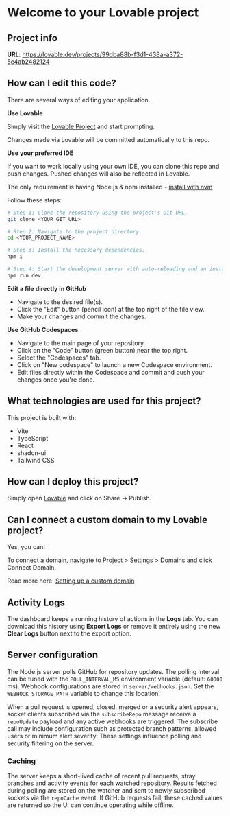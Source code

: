 # Welcome to your Lovable project

## Project info

**URL**: https://lovable.dev/projects/99dba88b-f3d1-438a-a372-5c4ab2482124

## How can I edit this code?

There are several ways of editing your application.

**Use Lovable**

Simply visit the [Lovable Project](https://lovable.dev/projects/99dba88b-f3d1-438a-a372-5c4ab2482124) and start prompting.

Changes made via Lovable will be committed automatically to this repo.

**Use your preferred IDE**

If you want to work locally using your own IDE, you can clone this repo and push changes. Pushed changes will also be reflected in Lovable.

The only requirement is having Node.js & npm installed - [install with nvm](https://github.com/nvm-sh/nvm#installing-and-updating)

Follow these steps:

```sh
# Step 1: Clone the repository using the project's Git URL.
git clone <YOUR_GIT_URL>

# Step 2: Navigate to the project directory.
cd <YOUR_PROJECT_NAME>

# Step 3: Install the necessary dependencies.
npm i

# Step 4: Start the development server with auto-reloading and an instant preview.
npm run dev
```

**Edit a file directly in GitHub**

- Navigate to the desired file(s).
- Click the "Edit" button (pencil icon) at the top right of the file view.
- Make your changes and commit the changes.

**Use GitHub Codespaces**

- Navigate to the main page of your repository.
- Click on the "Code" button (green button) near the top right.
- Select the "Codespaces" tab.
- Click on "New codespace" to launch a new Codespace environment.
- Edit files directly within the Codespace and commit and push your changes once you're done.

## What technologies are used for this project?

This project is built with:

- Vite
- TypeScript
- React
- shadcn-ui
- Tailwind CSS

## How can I deploy this project?

Simply open [Lovable](https://lovable.dev/projects/99dba88b-f3d1-438a-a372-5c4ab2482124) and click on Share -> Publish.

## Can I connect a custom domain to my Lovable project?

Yes, you can!

To connect a domain, navigate to Project > Settings > Domains and click Connect Domain.

Read more here: [Setting up a custom domain](https://docs.lovable.dev/tips-tricks/custom-domain#step-by-step-guide)

## Activity Logs

The dashboard keeps a running history of actions in the **Logs** tab. You can download this history using **Export Logs** or remove it entirely using the new **Clear Logs** button next to the export option.

## Server configuration

The Node.js server polls GitHub for repository updates. The polling interval can
be tuned with the `POLL_INTERVAL_MS` environment variable (default: `60000` ms).
Webhook configurations are stored in `server/webhooks.json`. Set the
`WEBHOOK_STORAGE_PATH` variable to change this location.

When a pull request is opened, closed, merged or a security alert appears,
socket clients subscribed via the `subscribeRepo` message receive a `repoUpdate`
payload and any active webhooks are triggered. The subscribe call may include
configuration such as protected branch patterns, allowed users or minimum alert
severity. These settings influence polling and security filtering on the server.

### Caching

The server keeps a short-lived cache of recent pull requests, stray branches and
activity events for each watched repository. Results fetched during polling are
stored on the watcher and sent to newly subscribed sockets via the `repoCache`
event. If GitHub requests fail, these cached values are returned so the UI can
continue operating while offline.

